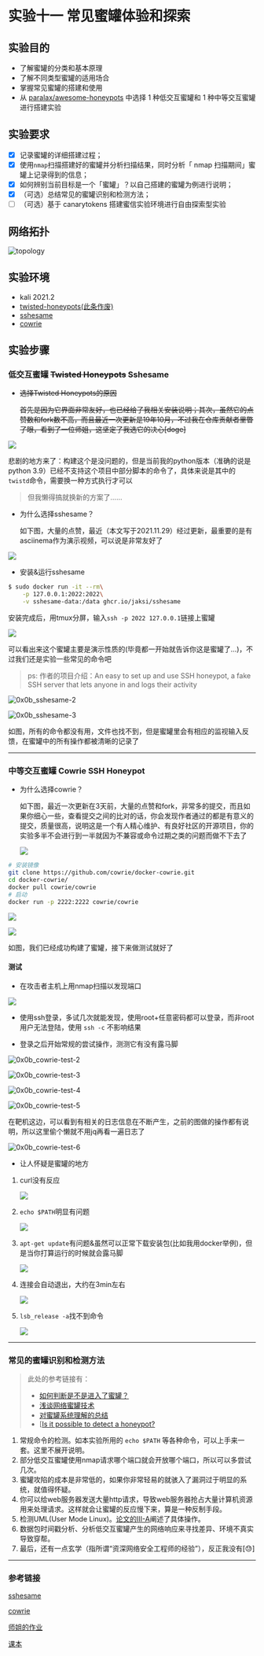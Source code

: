 # 实验十一 常见蜜罐体验和探索

## 实验目的

- 了解蜜罐的分类和基本原理
- 了解不同类型蜜罐的适用场合
- 掌握常见蜜罐的搭建和使用
- 从 [paralax/awesome-honeypots](https://github.com/paralax/awesome-honeypots) 中选择 1 种低交互蜜罐和 1 种中等交互蜜罐进行搭建实验

## 实验要求

- [x] 记录蜜罐的详细搭建过程；
- [x] 使用`nmap`扫描搭建好的蜜罐并分析扫描结果，同时分析「 nmap 扫描期间」蜜罐上记录得到的信息；
- [x] 如何辨别当前目标是一个「蜜罐」？以自己搭建的蜜罐为例进行说明；
- [x] （可选）总结常见的蜜罐识别和检测方法；
- [ ] （可选）基于 canarytokens 搭建蜜信实验环境进行自由探索型实验

## 网络拓扑

![topology](/img/0x0b_topology.png)

## 实验环境

- kali 2021.2
- [twisted-honeypots(此条作废)](https://github.com/lanjelot/twisted-honeypots)
- [sshesame](https://github.com/jaksi/sshesame)
- [cowrie](https://github.com/cowrie/cowrie)

## 实验步骤

### 低交互蜜罐 ~~Twisted Honeypots~~ Sshesame

- ~~选择Twisted Honeypots的原因~~

  ~~首先是因为它界面非常友好，也已经给了我相关安装说明；其次，虽然它的点赞数和fork数不高，而且最近一次更新是19年10月，不过我在仓库贡献者里瞥了眼，看到了一位师姐，这坚定了我选它的决心[doge]~~

![](/img/0x0b_reasons-1.png)

悲剧的地方来了：构建这个是没问题的，但是当前我的python版本（准确的说是python 3.9）已经不支持这个项目中部分脚本的命令了，具体来说是其中的`twistd`命令，需要换一种方式执行才可以

> 但我懒得搞就换新的方案了……

- 为什么选择sshesame？

	如下图，大量的点赞，最近（本文写于2021.11.29）经过更新，最重要的是有asciinema作为演示视频，可以说是非常友好了

![](/img/0x0b_reasons-2.png)

- 安装&运行sshesame

```bash
$ sudo docker run -it --rm\
    -p 127.0.0.1:2022:2022\
    -v sshesame-data:/data ghcr.io/jaksi/sshesame
```

安装完成后，用tmux分屏，输入`ssh -p 2022 127.0.0.1`链接上蜜罐

![](/img/0x0b_sshesame-1.png)

可以看出来这个蜜罐主要是演示性质的(毕竟都一开始就告诉你这是蜜罐了…)，不过我们还是实验一些常见的命令吧

> ps: 作者的项目介绍：An easy to set up and use SSH honeypot, a fake SSH server that lets anyone in and logs their activity

![0x0b_sshesame-2](/img/0x0b_sshesame-2.png)

![0x0b_sshesame-3](/img/0x0b_sshesame-3.png)

如图，所有的命令都没有用，文件也找不到，但是蜜罐里会有相应的监视输入反馈，在蜜罐中的所有操作都被清晰的记录了

---

### 中等交互蜜罐 Cowrie SSH Honeypot

- 为什么选择cowrie？

  如下图，最近一次更新在3天前，大量的点赞和fork，非常多的提交，而且如果你细心一些，查看提交之间的比对的话，你会发现作者通过的都是有意义的提交，质量很高，说明这是一个有人精心维护、有良好社区的开源项目，你的实验多半不会进行到一半就因为不兼容或命令过期之类的问题而做不下去了
  
  ![](/img/0x0b_reasons-3.png)

```bash
# 安装镜像
git clone https://github.com/cowrie/docker-cowrie.git
cd docker-cowrie/   
docker pull cowrie/cowrie
# 启动
docker run -p 2222:2222 cowrie/cowrie
```

![](/img/0x0b_cowrie-1.png)

![](/img/0x0b_cowrie-2.png)

如图，我们已经成功构建了蜜罐，接下来做测试就好了

#### 测试

- 在攻击者主机上用nmap扫描以发现端口

![](/img/0x0b_cowrie-test-1.png)

- 使用ssh登录，多试几次就能发现，使用root+任意密码都可以登录，而非root用户无法登陆，使用 `ssh -c` 不影响结果

- 登录之后开始常规的尝试操作，测测它有没有露马脚

![0x0b_cowrie-test-2](/img/0x0b_cowrie-test-2.png)

![0x0b_cowrie-test-3](/img/0x0b_cowrie-test-3.png)

![0x0b_cowrie-test-4](/img/0x0b_cowrie-test-4.png)

![0x0b_cowrie-test-5](/img/0x0b_cowrie-test-5.png)

在靶机这边，可以看到有相关的日志信息在不断产生，之前的图做的操作都有说明，所以这里偷个懒就不用jq再看一遍日志了

![0x0b_cowrie-test-6](/img/0x0b_cowrie-test-6.png)

- 让人怀疑是蜜罐的地方

1. curl没有反应

   ![](/img/0x0b_cowrie-doubt-1.png)

2. `echo $PATH`明显有问题

   ![](/img/0x0b_cowrie-doubt-2.png)

3. `apt-get update`有问题&虽然可以正常下载安装包(比如我用docker举例)，但是当你打算运行的时候就会露马脚

   ![](/img/0x0b_cowrie-doubt-3.png)

4. 连接会自动退出，大约在3min左右

   ![](/img/0x0b_cowrie-doubt-4.png)

5. `lsb_release -a`找不到命令

   ![](/img/0x0b_cowrie-doubt-5.png)

---

### 常见的蜜罐识别和检测方法

> 此处的参考链接有：
>
> - [如何判断是不是进入了蜜罐？](https://www.zhihu.com/question/31213254)
>- [浅谈网络蜜罐技术](https://zhuanlan.zhihu.com/p/144058033)
> - [对蜜罐系统理解的总结](https://blog.csdn.net/a821478424/article/details/50393429)
> - [[Is it possible to detect a honeypot?](https://security.stackexchange.com/questions/90642/is-it-possible-to-detect-a-honeypot)

1. 常规命令的检测。如本实验所用的 `echo $PATH` 等各种命令，可以上手来一套。这里不展开说明。
2. 部分低交互蜜罐使用nmap请求哪个端口就会开放哪个端口，所以可以多尝试几次。
3. 蜜罐攻陷的成本是非常低的，如果你非常轻易的就骇入了漏洞过于明显的系统，就值得怀疑。
4. 你可以给web服务器发送大量http请求，导致web服务器抢占大量计算机资源用来处理请求。这样就会让蜜罐的反应慢下来，算是一种反制手段。
5. 检测UML(User Mode Linux)。[论文的III-A](https://www.ei.ruhr-uni-bochum.de/media/emma/veroeffentlichungen/2012/08/07/Honeypots-IEEE05.pdf)阐述了具体操作。
6. 数据包时间戳分析、分析低交互蜜罐产生的网络响应来寻找差异、环境不真实导致穿帮。
7. 最后，还有一点玄学（指所谓“资深网络安全工程师的经验”），反正我没有[😓]

---

### 参考链接

[sshesame](https://github.com/jaksi/sshesame)

[cowrie](https://github.com/cowrie/cowrie)

[师姐的作业](https://github.com/CUCCS/2020-ns-public-LyuLumos/tree/ch0x0B/ch0x0B)

[课本](https://c4pr1c3.gitee.io/cuc-ns/chap0x11/main.html)
